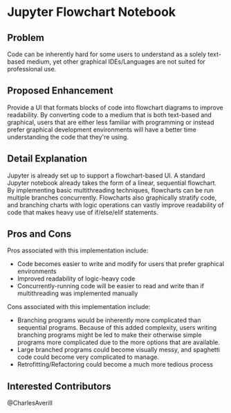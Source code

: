 # Jupyter Flowchart Notebook

## Problem
Code can be inherently hard for some users to understand as a solely text-based medium, yet other graphical IDEs/Languages are not
suited for professional use. 

## Proposed Enhancement

Provide a UI that formats blocks of code into flowchart diagrams to improve readability. By converting code to a medium that is both text-based and graphical, users that are either less familiar with programming or instead prefer graphical development environments will have a better time understanding the code that they're using.

## Detail Explanation

Jupyter is already set up to support a flowchart-based UI. A standard Jupyter notebook already takes the form of a linear,
sequential flowchart. By implementing basic multithreading techniques, flowcharts can be run multiple branches concurrently. Flowcharts also graphically stratify code, and branching charts with logic operations can vastly improve readability of code that makes heavy use of if/else/elif statements.

## Pros and Cons

Pros associated with this implementation include:
* Code becomes easier to write and modify for users that prefer graphical environments
* Improved readability of logic-heavy code
* Concurrently-running code will be easier to read and write than if multithreading was implemented manually

Cons associated with this implementation include:
* Branching programs would be inherently more complicated than sequential programs. Because of this added complexity, users writing branching programs might be led to make their otherwise simple programs more complicated due to the more options that are available.
* Large branched programs could become visually messy, and spaghetti code could become very complicated to manage.
* Retrofitting/Refactoring could become a much more tedious process

## Interested Contributors
@CharlesAverill
